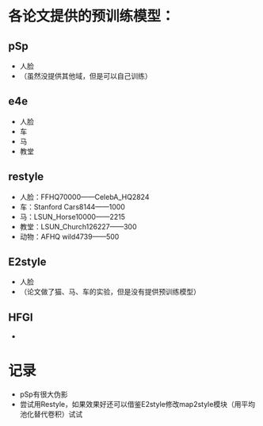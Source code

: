 # 各论文提供的预训练模型：

## pSp

+ 人脸
+ （虽然没提供其他域，但是可以自己训练）

## e4e

+ 人脸
+ 车
+ 马
+ 教堂

## restyle

+ 人脸：FFHQ70000——CelebA_HQ2824
+ 车：Stanford Cars8144——1000
+ 马：LSUN_Horse10000——2215
+ 教堂：LSUN_Church126227——300
+ 动物：AFHQ wild4739——500

## E2style

+ 人脸
+ （论文做了猫、马、车的实验，但是没有提供预训练模型）

## HFGI

+ 

# 记录

+ pSp有很大伪影
+ 尝试用Restyle，如果效果好还可以借鉴E2style修改map2style模块（用平均池化替代卷积）试试